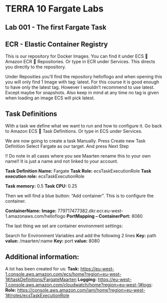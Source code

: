 # TERRA 10 Fargate Labs

## Lab 001 - The first Fargate Task

## ECR - Elastic Container Registry
This is our repository for Docker Images. 
You can find it under ECS  Amazon ECR  Repositories. Or type in ECR under Services. This directs you directly to the repository.

Under Reposities you’ll find the repository helloflogo and when opening this you will only find 1 Image with tag: latest. For this course it is good enough to have only the latest tag. However I wouldn’t recommend to use latest. Except maybe for snapshots.
Also keep in mind at any time no tag is given when loading an image ECS will pick latest.


## Task Definitions
With a task we define what we want to run and how to configure it.
Go back to Amazon ECS  Task Definitions. Or type in ECS under Services.

We are now going to create a task Manually.
Press Create new Task Definition
Select Fargate as our target. And press Next Step

!! Do note in all cases where you see Maarten rename this to your own name!!
It is just a name and not linked to your account.

**Task Definition Name:** Fargate<user>
**Task Role:**  ecsTaskExecutionRole
**Task execution role:**  ecsTaskExecutionRole

**Task memory:** 0.5
**Task CPU:** 0.25

Then we will find a blue button:  “Add container”.
This is to configure the container.

**ContainerName:** <user>
**Image:**  779717477382.dkr.ecr.eu-west-1.amazonaws.com/helloflogo
**PortMapping – ContainerPort:** 8080

The last thing we set are container environment settings:

Search for Environment Variables and add the following 2 lines
**Key:** path   **value:** /maarten/:name
**Key:** port   **value:** 8080


## Additional information:
A lot has been created for us:
**Task:** https://eu-west-1.console.aws.amazon.com/ecs/home?region=eu-west-1#/taskDefinitions/FargateMaarten
**Logging:** https://eu-west-1.console.aws.amazon.com/cloudwatch/home?region=eu-west-1#logs:
**Role:** https://console.aws.amazon.com/iam/home?region=eu-west-1#/roles/ecsTaskExecutionRole
